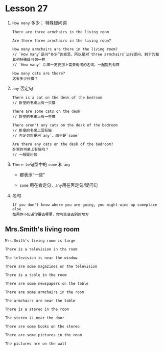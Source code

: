 # Lesson 27

1. `How many` 多少； 特殊疑问词

   ```
   There are three armchairs in the living room

   Are there three armchairs in the living room?

   How many armchairs are there in the living room?
   // `How many`是问“多少”的意思，所以是对`three armchairs`进行提问，剩下的和其他特殊疑问句一样
   // `How many` 后面一定要加上需要询问的名词，一起提到句首

   How many cats are there?
   这有多少只猫？
   ```

2. `any` 否定句

   ```
   There is a cat on the desk of the bedroom
   // 卧室的书桌上有一只猫

   There are some cats on the desk
   // 卧室的书桌上有一些猫

   There aren't any cats on the desk of the bedroom
   // 卧室的书桌上没有猫
   // 否定句需要用`any`，而不是`some`

   Are there any cats on the desk of the bedroom?
   卧室的书桌上有猫吗？
   // 一般疑问句

   ```

3. `There be`句型中的 `some` 和 `any`

   - 都表示“一些”

   - `some` 用在肯定句，`any`用在否定句/疑问句

4. 名句

   ```
   If you don't know where you are going, you might wind up someplace else
   如果你不知道你要去哪里，你可能会去别的地方
   ```

## Mrs.Smith's living room

```
Mrs.Smith's living room is large

There is a television in the room

The television is near the window

There are some magazines on the television

There is a table in the room

There are some newspapers on the table

There are some armchairs in the room

The armchairs are near the table

There is a stereo in the room

The stereo is near the door

There are some books on the stereo

There are some pictures in the room

The pictures are on the wall
```
